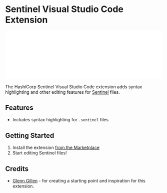 # Sentinel Visual Studio Code Extension

<img alt="HashiCorp HCL" src="assets/hashicorp_banner.png" width="600px">

The HashiCorp Sentinel Visual Studio Code extension adds syntax highlighting and other editing features for <a href="https://www.hashicorp.com/sentinel/">Sentinel</a> files.

## Features

- Includes syntax highlighting for `.sentinel` files

## Getting Started

1. Install the extension [from the Marketplace](https://marketplace.visualstudio.com/items?itemName=HashiCorp.sentinel)
1. Start editing Sentinel files!

## Credits

- [Glenn Gillen](https://github.com/glenngillen) - for creating a starting point and inspiration for this extension.
